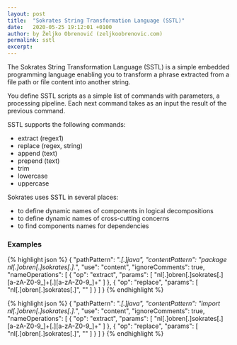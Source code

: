 ```yaml
---
layout: post
title:  "Sokrates String Transformation Language (SSTL)"
date:   2020-05-25 19:12:01 +0100
author: by Željko Obrenović (zeljkoobrenovic.com)
permalink: sstl
excerpt:
---
```



The Sokrates String Transformation Language (SSTL) is a simple embedded programming language enabling you to transform a phrase extracted from a file path or file content into another string.

You define SSTL scripts as a simple list of commands with parameters, a processing pipeline. Each next command takes as an input the result of the previous command.

SSTL supports the following commands:
* extract (regex1)
* replace (regex, string)
* append (text)
* prepend (text)
* trim
* lowercase
* uppercase

 Sokrates uses SSTL in several places:
 - to define dynamic names of components in
 logical decompositions
 - to define dynamic names of cross-cutting concerns
 - to find components names for dependencies

### Examples

{% highlight json %}
{
    "pathPattern": ".*[.]java",
    "contentPattern": "package nl[.]obren[.]sokrates[.].*",
    "use": "content",
    "ignoreComments": true,
    "nameOperations": [
        {
            "op": "extract",
            "params": [
                "nl[.]obren[.]sokrates[.][a-zA-Z0-9_]+[.][a-zA-Z0-9_]+"
            ]
        },
        {
            "op": "replace",
            "params": [
                "nl[.]obren[.]sokrates[.]",
                ""
            ]
        }
    ]
}
{% endhighlight %}

{% highlight json %}
{
    "pathPattern": ".*[.]java",
    "contentPattern": "import nl[.]obren[.]sokrates[.].*",
    "use": "content",
    "ignoreComments": true,
    "nameOperations": [
        {
            "op": "extract",
            "params": [
                "nl[.]obren[.]sokrates[.][a-zA-Z0-9_]+[.][a-zA-Z0-9_]+"
            ]
        },
        {
            "op": "replace",
            "params": [
                "nl[.]obren[.]sokrates[.]",
                ""
            ]
        }
    ]
}
{% endhighlight %}
